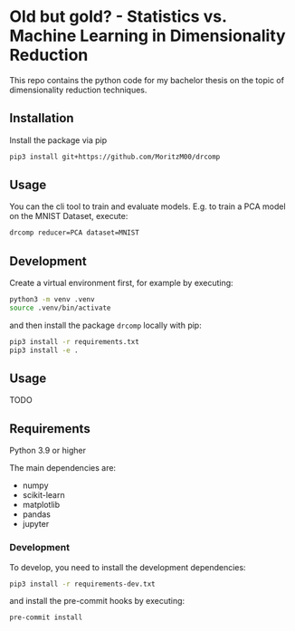 # Old but gold? - Statistics vs. Machine Learning in Dimensionality Reduction

This repo contains the python code for my bachelor thesis on the topic of dimensionality reduction techniques.

## Installation
Install the package via pip
```bash
pip3 install git+https://github.com/MoritzM00/drcomp
```

## Usage

You can the cli tool to train and evaluate models. E.g. to train a PCA model on the MNIST Dataset, execute:

```bash
drcomp reducer=PCA dataset=MNIST
```
## Development

Create a virtual environment first, for example by executing:

```bash
python3 -m venv .venv
source .venv/bin/activate
```

and then install the package `drcomp` locally with pip:

```bash
pip3 install -r requirements.txt
pip3 install -e .
```

## Usage

TODO

## Requirements

Python 3.9 or higher

The main dependencies are:

- numpy
- scikit-learn
- matplotlib
- pandas
- jupyter

### Development

To develop, you need to install the development dependencies:

```bash
pip3 install -r requirements-dev.txt
```

and install the pre-commit hooks by executing:

```bash
pre-commit install
```
